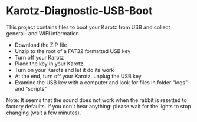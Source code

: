 # Karotz-Diagnostic-USB-Boot
This project contains files to boot your Karotz from USB and collect general- and WIFI information.

- Download the ZIP file
- Unzip to the root of a FAT32 formatted USB key
- Turn off your Karotz
- Place the key in your Karotz 
- Turn on your Karotz and let it do its work
- At the end, turn off your Karotz, unplug the USB key
- Examine the USB key with a computer and look for files in folder "logs" and "scripts"


Note:
It seems that the sound does not work when the rabbit is resetted to factory defaults.
If you don't hear anything: please wait for the lights to stop changing (wait a few minutes).


